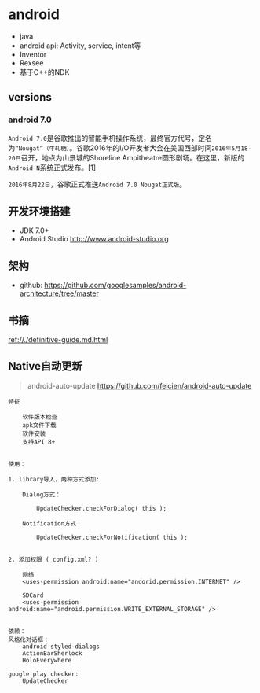 # android



* java
* android api: Activity, service, intent等
* Inventor
* Rexsee
* 基于C++的NDK


## versions

### android 7.0

`Android 7.0`是谷歌推出的智能手机操作系统，最终官方代号，定名为`“Nougat”（牛轧糖）`。谷歌2016年的I/O开发者大会在美国西部时间`2016年5月18-20日`召开，地点为山景城的Shoreline Ampitheatre圆形剧场。在这里，新版的`Android N`系统正式发布。[1] 

`2016年8月22日`，谷歌正式推送`Android 7.0 Nougat正式版`。


## 开发环境搭建

* JDK 7.0+
* Android Studio <http://www.android-studio.org>


## 架构

* github: <https://github.com/googlesamples/android-architecture/tree/master>

## 书摘
<ref://./definitive-guide.md.html>


## Native自动更新

> android-auto-update <https://github.com/feicien/android-auto-update>

    特征

        软件版本检查
        apk文件下载
        软件安装
        支持API 8+


    使用：

    1. library导入，两种方式添加:

        Dialog方式：

            UpdateChecker.checkForDialog( this );

        Notification方式：

            UpdateChecker.checkForNotification( this );


    2. 添加权限 ( config.xml? )

        网络
        <uses-permission android:name="andorid.permission.INTERNET" />
        
        SDCard
        <uses-permission android:name="android.permission.WRITE_EXTERNAL_STORAGE" />


    依赖：
    风格化对话框： 
        android-styled-dialogs
        ActionBarSherlock
        HoloEverywhere

    google play checker:
        UpdateChecker




